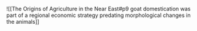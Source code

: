 ![[The Origins of Agriculture in the Near East#p9 goat domestication was part of a regional economic strategy predating morphological changes in the animals]]